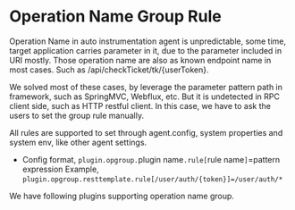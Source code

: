 # Operation Name Group Rule
Operation Name in auto instrumentation agent is unpredictable, some time, target application carries parameter in it, due to the parameter included in URI mostly.
Those operation name are also as known endpoint name in most cases.
Such as /api/checkTicket/tk/{userToken}.

We solved most of these cases, by leverage the parameter pattern path in framework, such as SpringMVC, Webflux, etc. 
But it is undetected in RPC client side, such as HTTP restful client.
In this case, we have to ask the users to set the group rule manually.

All rules are supported to set through agent.config, system properties and system env, like other agent settings.
- Config format, `plugin.opgroup.`plugin name`.rule[`rule name`]`=pattern expression
Example, `plugin.opgroup.resttemplate.rule[/user/auth/{token}]=/user/auth/*`

We have following plugins supporting operation name group.

